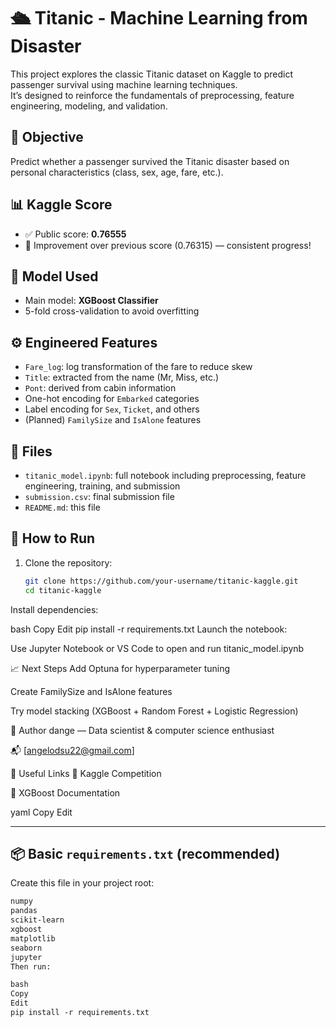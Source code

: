 # 🛳️ Titanic - Machine Learning from Disaster

This project explores the classic Titanic dataset on Kaggle to predict passenger survival using machine learning techniques.  
It’s designed to reinforce the fundamentals of preprocessing, feature engineering, modeling, and validation.

## 🎯 Objective
Predict whether a passenger survived the Titanic disaster based on personal characteristics (class, sex, age, fare, etc.).

## 📊 Kaggle Score
- ✅ Public score: **0.76555**
- 🔼 Improvement over previous score (0.76315) — consistent progress!

## 🧠 Model Used
- Main model: **XGBoost Classifier**
- 5-fold cross-validation to avoid overfitting

## ⚙️ Engineered Features
- `Fare_log`: log transformation of the fare to reduce skew
- `Title`: extracted from the name (Mr, Miss, etc.)
- `Pont`: derived from cabin information
- One-hot encoding for `Embarked` categories
- Label encoding for `Sex`, `Ticket`, and others
- (Planned) `FamilySize` and `IsAlone` features

## 📂 Files
- `titanic_model.ipynb`: full notebook including preprocessing, feature engineering, training, and submission
- `submission.csv`: final submission file
- `README.md`: this file

## 🔧 How to Run
1. Clone the repository:
   ```bash
   git clone https://github.com/your-username/titanic-kaggle.git
   cd titanic-kaggle
Install dependencies:

bash
Copy
Edit
pip install -r requirements.txt
Launch the notebook:

Use Jupyter Notebook or VS Code to open and run titanic_model.ipynb

📈 Next Steps
Add Optuna for hyperparameter tuning

Create FamilySize and IsAlone features

Try model stacking (XGBoost + Random Forest + Logistic Regression)

👤 Author
dange — Data scientist & computer science enthusiast

📬 [angelodsu22@gmail.com]

🔗 Useful Links
🔗 Kaggle Competition

📘 XGBoost Documentation

yaml
Copy
Edit

---

## 📦 Basic `requirements.txt` (recommended)
Create this file in your project root:

```txt
numpy
pandas
scikit-learn
xgboost
matplotlib
seaborn
jupyter
Then run:

bash
Copy
Edit
pip install -r requirements.txt
